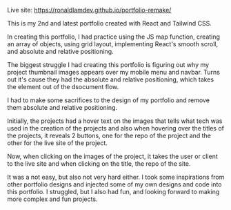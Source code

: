 Live site: https://ronaldlamdev.github.io/portfolio-remake/

This is my 2nd and latest portfolio created with React and Tailwind CSS.

In creating this portfolio, I had practice using the JS map function, creating an array of objects, using grid layout, 
implementing React's smooth scroll, and absolute and relative positioning. 

The biggest struggle I had creating this portfolio is figuring out why my project thumbnail images appears over my mobile menu and navbar. Turns out
it's cause they had the absolute and relative positioning, which takes the element out of the dsocument flow.

I had to make some sacrifices to the design of my portfolio and remove them absolute and relative positioning.

Initially, the projects had a hover text on the images that tells what tech was used in the creation of the projects and also when hovering 
over the titles of the projects, it reveals 2 buttons, one for the repo of the project and the other for the live site of the project.

Now, when clicking on the images of the project, it takes the user or client to the live site and when clicking on the title, the repo of the site. 

It was a not easy, but also not very hard either. I took some inspirations from other portfolio designs and injected some of my own designs and code into this
portfolio. I struggled, but I also had fun, and looking forward to making more complex and fun projects. 
